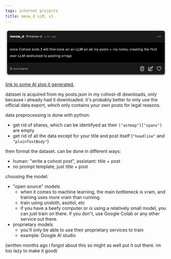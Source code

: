 ```yaml
---
tags: internet projects
title: meow_d LLM, v1
---
```


!["once Cohost ends I will fine-tune an an LLM on all my posts + my notes, creating the first ever LLM dedicated to posting cringe"](/assets/images/post-images/cringe-llm.png)

[link to some AI slop it generated.](/secret/ai-slop)

dataset is acquired from my posts.json in my cohost-dl downloads, only because i already had it downloaded. it's probably better to only use the official data export, which only contains your own posts for legal reasons.

data preprocessing is done with python:
- get rid of shares, which can be identifyed as their `["astmap"]["spans"]` are empty
- get rid of all the data except for your title and post itself (`"headline"` and `"plainTextBody"`)

then format the dataset. can be done in different ways:
- human: "write a cohost post", assistant: title + post
- no prompt template, just title + post

choosing the model:
- "open source" models
  - when it comes to machine learning, the main bottleneck is vram, and training uses more vram than running.
  - train using unsloth, axoltol, etc
  - if you have a beefy computer or is using a relatively small model, you can just train on there. if you don't, use Google Colab or any other service out there.
- proprietary models
  - you'll only be able to use their proprietary services to train
  - example: Google AI studio

(written months ago i forgot about this so might as well put it out there. im too lazy to make it good)
